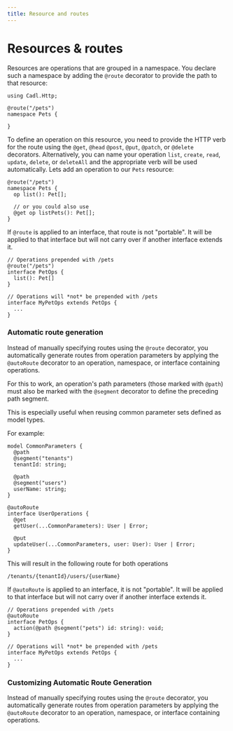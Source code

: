 ```yaml
---
title: Resource and routes
---
```


# Resources & routes

Resources are operations that are grouped in a namespace. You declare such a namespace by adding the `@route` decorator to provide the path to that resource:

```cadl
using Cadl.Http;

@route("/pets")
namespace Pets {

}
```

To define an operation on this resource, you need to provide the HTTP verb for the route using the `@get`, `@head` `@post`, `@put`, `@patch`, or `@delete` decorators. Alternatively, you can name your operation `list`, `create`, `read`, `update`, `delete`, or `deleteAll` and the appropriate verb will be used automatically. Lets add an operation to our `Pets` resource:

```cadl
@route("/pets")
namespace Pets {
  op list(): Pet[];

  // or you could also use
  @get op listPets(): Pet[];
}
```

If `@route` is applied to an interface, that route is not "portable". It will be applied to that interface but will not carry over if another interface extends it.

```cadl
// Operations prepended with /pets
@route("/pets")
interface PetOps {
  list(): Pet[]
}

// Operations will *not* be prepended with /pets
interface MyPetOps extends PetOps {
  ...
}
```

### Automatic route generation

Instead of manually specifying routes using the `@route` decorator, you automatically generate
routes from operation parameters by applying the `@autoRoute` decorator to an operation, namespace,
or interface containing operations.

For this to work, an operation's path parameters (those marked with `@path`) must also be marked with
the `@segment` decorator to define the preceding path segment.

This is especially useful when reusing common parameter sets defined as model types.

For example:

```cadl
model CommonParameters {
  @path
  @segment("tenants")
  tenantId: string;

  @path
  @segment("users")
  userName: string;
}

@autoRoute
interface UserOperations {
  @get
  getUser(...CommonParameters): User | Error;

  @put
  updateUser(...CommonParameters, user: User): User | Error;
}
```

This will result in the following route for both operations

```text
/tenants/{tenantId}/users/{userName}
```

If `@autoRoute` is applied to an interface, it is not "portable". It will be applied to that interface but will not carry over if another interface extends it.

```cadl
// Operations prepended with /pets
@autoRoute
interface PetOps {
  action(@path @segment("pets") id: string): void;
}

// Operations will *not* be prepended with /pets
interface MyPetOps extends PetOps {
  ...
}
```

### Customizing Automatic Route Generation

Instead of manually specifying routes using the `@route` decorator, you automatically generate
routes from operation parameters by applying the `@autoRoute` decorator to an operation, namespace,
or interface containing operations.
